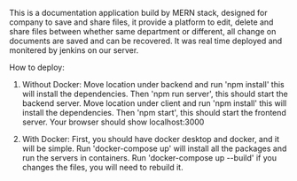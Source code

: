 This is a documentation application build by MERN stack, designed for company to save and share files, it provide a platform to edit, delete and share files between whether same department or different, all change on documents are saved and can be recovered. It was real time deployed and monitered by jenkins on our server.

How to deploy:
1. Without Docker:
    Move location under backend and run 'npm install' this will install the dependencies. Then 'npm run server', this should start the backend server.
    Move location under client and run 'npm install' this will install the dependencies. Then 'npm start', this should start the frontend server.
    Your browser should show localhost:3000

2. With Docker:
    First, you should have docker desktop and docker, and it will be simple.
    Run 'docker-compose up' will install all the packages and run the servers in containers.
    Run 'docker-compose up --build' if you changes the files, you will need to rebuild it.
